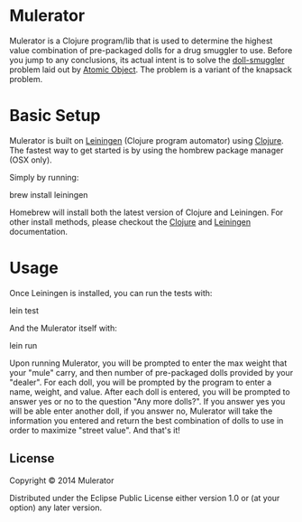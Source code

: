 Mulerator
=========

Mulerator is a Clojure program/lib that is used to determine the highest value combination of pre-packaged dolls for a drug smuggler to use. Before you jump to any conclusions, its actual intent is to solve the [doll-smuggler](https://github.com/micahalles/doll-smuggler) problem laid out by [Atomic Object](http://atomicobject.com/). The problem is a variant of the knapsack problem.

Basic Setup
===========

Mulerator is built on [Leiningen](http://leiningen.org/) (Clojure program automator) using [Clojure](http://clojure.org/). The fastest way to get started is by using the hombrew package manager (OSX only).

Simply by running:

brew install leiningen

Homebrew will install both the latest version of Clojure and Leiningen. For other install methods, please checkout the [Clojure](http://clojure.org/downloads) and [Leiningen](http://leiningen.org/#install) documentation.

Usage
=====

Once Leiningen is installed, you can run the tests with:

lein test

And the Mulerator itself with:

lein run

Upon running Mulerator, you will be prompted to enter the max weight that your "mule" carry, and then number of pre-packaged dolls provided by your "dealer". For each doll, you will be prompted by the program to enter a name, weight, and value. After each doll is entered, you will be prompted to answer yes or no to the question "Any more dolls?". If you answer yes you will be able enter another doll, if you answer no, Mulerator will take the information you entered and return the best combination of dolls to use in order to maximize "street value". And that's it!


## License

Copyright © 2014 Mulerator

Distributed under the Eclipse Public License either version 1.0 or (at
your option) any later version.

